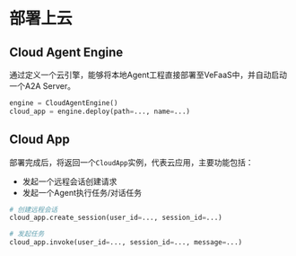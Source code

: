 # 部署上云

## Cloud Agent Engine

通过定义一个云引擎，能够将本地Agent工程直接部署至VeFaaS中，并自动启动一个A2A Server。

```python
engine = CloudAgentEngine()
cloud_app = engine.deploy(path=..., name=...)
```

## Cloud App

部署完成后，将返回一个`CloudApp`实例，代表云应用，主要功能包括：

- 发起一个远程会话创建请求
- 发起一个Agent执行任务/对话任务

```python
# 创建远程会话
cloud_app.create_session(user_id=..., session_id=...)

# 发起任务
cloud_app.invoke(user_id=..., session_id=..., message=...)
```
